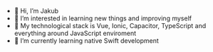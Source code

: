 - 👋 Hi, I’m Jakub
- 👀 I’m interested in learning new things and improving myself
- 🚀 My technological stack is Vue, Ionic, Capacitor, TypeScript and everything around JavaScript enviroment
- 🌱 I’m currently learning native Swift development

<!---
jakubkoje/jakubkoje is a ✨ special ✨ repository because its `README.md` (this file) appears on your GitHub profile.
You can click the Preview link to take a look at your changes.
--->
